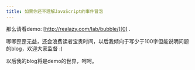 ```yaml
---
title: 如果你还不理解JavaScript的事件冒泡
---
```

那么请看demo: [http://realazy.com/lab/bubble/][0] .

唧唧歪歪无益，还会浪费读者宝贵时间，以后我倾向于写少于100字但能说明问题的blog，欢迎大家监督 :)

以后我的blog将是demo的世界，呵呵。

[0]: http://realazy.com/lab/bubble/
